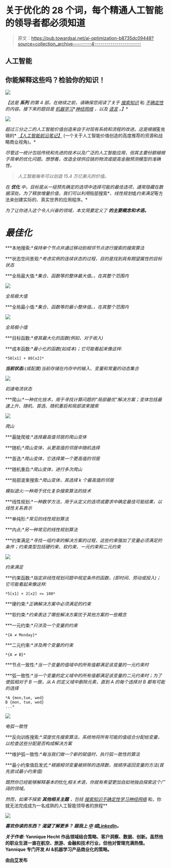 # 关于优化的 28 个词，每个精通人工智能的领导者都必须知道

> 原文：<https://pub.towardsai.net/ai-optimization-b8735dc09448?source=collection_archive---------4----------------------->

## 人工智能

## 你能解释这些吗？检验你的知识！

![](img/fe7af7e9888ad842ab32135ba20b440a.png)

*【这是* ***系列*** *的第 4 部。在继续之前，请确保您阅读了关于* [*搜索*](https://medium.com/towards-artificial-intelligence/ai-search-e0cb610237f6)[*知识*](https://medium.com/towards-artificial-intelligence/ai-knowledge-1020a00eb45d) 和 [*不确定性*](https://medium.com/towards-artificial-intelligence/ai-uncertainty-4ac6810899ac) *的内容。接下来的题目是* [*机器学习*](https://medium.com/towards-artificial-intelligence/ai-learning-2eaea82ee6d)*[*神经网络*](https://medium.com/towards-artificial-intelligence/26-words-about-neural-networks-every-ai-neural-networks-1085bd972fd5) *，以及* [*语言*](https://medium.com/towards-artificial-intelligence/ai-language-1d266caa72c6) *。】**

*![](img/968e513e7985a0efa40f69d50fc2598d.png)*

*超过三分之二的人工智能价值创造来自于对现有系统和流程的改进。这是根据*麦肯锡的* [*【人工智能前沿笔记】*](https://www.mckinsey.com/~/media/McKinsey/Featured%20Insights/Artificial%20Intelligence/Notes%20from%20the%20AI%20frontier%20Applications%20and%20value%20of%20deep%20learning/Notes-from-the-AI-frontier-Insights-from-hundreds-of-use-cases-Discussion-paper.ashx) (一个关于人工智能价值创造的高度推荐的资源和战略商业视角)。*

*尽管这一统计包括传统和先进的技术以及广泛的人工智能应用，但其主要份额植根于简单的优化问题。想想看，改造全球供应链的物流或提高金融预测模型的准确性。*

> *人工智能每年可以创造 15.4 万亿美元的价值。*

*在 ***优化*** 中，目标是从一组预先确定的选项中选择可能的最佳选项，通常隐藏在数据深处。为了释放增量价值，我们可以利用*局部搜索*、*线性规划*或*约束满足*等方法来创建实际的、真实世界的应用程序。*

*为了让你进入这个令人兴奋的领域，本文简要定义了 ***的主要概念和术语。****

# *最佳化*

***本地搜索:**保持单个节点并通过移动到相邻节点进行搜索的搜索算法*

***状态空间景观:**考虑实例的连续状态的过程，目的是找到具有期望属性的目标状态*

***全局最大值:**集合、函数等的整体最大值。，在其整个范围内*

*![](img/d60ee3895e80d63e5f6dbd803c617d85.png)*

*全局极大值*

***全局最小值:**集合、函数等的最小整体值。，在其整个范围内*

*![](img/2611d89c058fdb837a4be5f2455ad02c.png)*

*全局极小值*

***目标函数:**使其最大化的函数(例如，对于收入)*

***成本函数:**最小化的函数(如成本)；它可能看起来像这样:*

```
*50[x1] + 80[x2]*
```

***当前状态:**(或配置)当前存储在内存中的输入、变量和常量的动态集合*

*![](img/8972ed8fbb8fd96cbdffb49619ac839c.png)*

*初速电流状态*

***爬山:**一种优化技术，用于寻找计算问题的“局部最优”解决方案；变体包括最速上升、随机、首选、随机重启和局部波束搜索*

*![](img/77458eee805fe591f530c8c908d54ac5.png)*

*爬山*

***最陡爬坡:**选择最高值邻居的爬山变体*

***随机:**爬山变体，从更高值的邻居中随机选择*

***首选:**爬山变体，它选择第一个更高值的邻居*

***随机重启:**爬山变体，进行多次爬山*

***局部波束搜索:**爬山变体，其选择 k 个最高值的邻居*

*模拟退火:一种用于优化复杂搜索算法的技术*

***线性规划:**一种数学方法，用于从定义的选项或要求中确定最佳可能结果，以线性关系表示*

***单纯形:**常见的线性规划算法*

***内点:**另一种常见的线性规划算法*

***约束满足:**寻找一组约束的解决方案的过程，这些约束强加了变量必须满足的条件；约束类型包括硬约束、软约束、一元约束和二元约束*

*![](img/59e1fdcf8a2ad707f12a447674dce30f.png)*

*约束满足*

***约束函数:**指定非线性规划问题中规定条件的函数，(即时间、劳动或投入)；它可能看起来像这样:*

```
*5[x1] + 2[x2] <= 100*
```

***硬约束:**正确解决方案中必须满足的约束*

***软约束:**约束表达了哪些解决方案优于其他方案的一些概念*

***一元约束:**只涉及一个变量的约束*

```
*{A ≠ Monday}*
```

***二元约束:**涉及两个变量的约束*

```
*{A ≠ B}*
```

***节点一致性:**当一个变量的值域中的所有值都满足该变量的一元约束时*

***弧一致性:**当一个变量的定义域中的所有值都满足该变量的二元约束时；为了使弧相对于 B 一致，从 A 的定义域中删除元素，直到 A 的每个选择对 B 都有可能的选择*

```
*A {mon,tue, wed}
B {mon, tue, wed}
...*
```

*![](img/306d9a63d15a3cf5d48c62429d32dcdc.png)*

*电弧一致性*

***反向训练搜索:**深度优先搜索算法，系统地将所有可能的值组合分配给变量，以检查这些分配是否构成解决方案*

***维护弧一致性:**每当我们做一个新的赋值时，执行弧一致性的算法*

***最小约束值启发式:**根据相邻变量被排除的选择数，按顺序返回变量的方法(首先尝试最小约束值)*

*既然你已经能够解释基本的*优化*相关术语，你就有希望更加自如地独自探索这个广阔的领域。*

*然而，如果不探索 ***其他相关主题*** ，包括 [*搜索*](https://medium.com/towards-artificial-intelligence/ai-search-e0cb610237f6)*[*知识*](https://medium.com/towards-artificial-intelligence/ai-knowledge-1020a00eb45d)[*不确定性*](https://medium.com/towards-artificial-intelligence/ai-uncertainty-4ac6810899ac)[*学习*](https://medium.com/towards-artificial-intelligence/ai-learning-2eaea82ee6d)[*神经网络*](https://medium.com/towards-artificial-intelligence/26-words-about-neural-networks-every-ai-neural-networks-1085bd972fd5) 和，你就无法完成成为一名成熟的人工智能领导者的旅程**

**![](img/968e513e7985a0efa40f69d50fc2598d.png)**

*****喜欢你读的东西？*** ***渴望了解更多？*** *跟我上* [*中*](https://medium.com/@yannique) *或*[*LinkedIn*](https://www.linkedin.com/in/yannique/)*。***

*****关于作者:*** Yannique Hecht 作品领域结合策略、客户洞察、数据、创新。虽然他的职业生涯一直在航空、旅游、金融和技术行业，但他对管理充满热情。Yannique 专门开发 AI &机器学习产品商业化的策略。**

**由[向艾](https://towardsai.net/)发布**